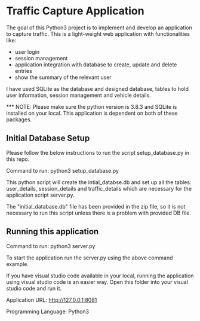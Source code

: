 # Traffic Capture Application

The goal of this Python3 project is to implement and develop an application to capture traffic. This is a light-weight web application with functionalities like:
- user login
- session management
- application integration with database to create, update and delete entries
- show the summary of the relevant user

I have used SQLite as the database and designed database, tables to hold user information, session management and vehicle details.

*** NOTE: Please make sure the python version is 3.8.3 and SQLite is installed on your local. This application is dependent on both of these packages.

## Initial Database Setup

Please follow the below instructions to run the script setup_database.py in this repo.

Command to run: python3 setup_database.py

This python script will create the intial_databse.db and set up all the tables: user_details, session_details and traffic_details which are necessary for the application script server.py.

The "initial_database.db" file has been provided in the zip file, so it is not necessary to run this script unless there is a problem with provided DB file.

## Running this application

Command to run: python3 server.py

To start the application run the server.py using the above command example. 

If you have visual studio code available in your local, running the application using visual studio code is an easier way. Open this folder into your visual studio code and run it.

Application URL: http://127.0.0.1:8081






Programming Language: Python3